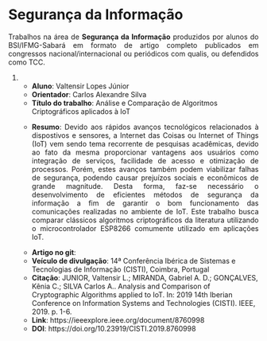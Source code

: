# Segurança da Informação
<p align="Justify"> Trabalhos na área de <b>Segurança da Informação</b> produzidos por alunos do BSI/IFMG-Sabará em formato de artigo completo publicados em congressos nacional/internacional ou periódicos com qualis, ou defendidos como TCC.</p> 

<ol>
<li>
  <ul>
    <li> <b>Aluno</b>: Valtensir Lopes Júnior</li>
    <li> <b>Orientador</b>: Carlos Alexandre Silva</li>
    <li> <b>Título do trabalho</b>: Análise e Comparação de Algoritmos Criptográficos aplicados à IoT</li>
    <li> <p align="Justify"><b>Resumo</b>: Devido aos rápidos avanços tecnológicos relacionados à dispostivos e sensores, a Internet das Coisas ou Internet of Things
(IoT) vem sendo tema recorrente de pesquisas acadêmicas, devido ao fato da mesma proporcionar vantagens aos usuários como integração de serviços, facilidade de acesso e otimização de processos. Porém, estes avanços também podem viabilizar falhas de segurança, podendo causar prejuízos sociais e econômicos de grande magnitude. Desta forma, faz-se necessário o desenvolvimento de eficientes métodos de segurança da informação a fim de garantir o bom funcionamento das comunicações realizadas no ambiente de IoT. Este trabalho busca comparar clássicos algoritmos criptográficos da literatura utilizando o microcontrolador ESP8266 comumente utilizado em aplicações IoT.</p></li>
    <li> <b>Artigo no git</b>:  </li>
    <li> <b>Veículo de divulgação</b>: 14ª Conferência Ibérica de Sistemas e Tecnologias de Informação (CISTI), Coimbra, Portugal 
    <li> <b>Citação</b>: JUNIOR, Valtensir L.; MIRANDA, Gabriel A. D.; GONÇALVES, Kênia C.; SILVA Carlos A.. Analysis and Comparison of Cryptographic Algorithms applied to IoT. In: 2019 14th Iberian Conference on Information Systems and Technologies (CISTI). IEEE, 2019. p. 1-6. </li>
    <li> <b>Link</b>: https://ieeexplore.ieee.org/document/8760998 </li>
    <li> <b>DOI</b>: https://doi.org/10.23919/CISTI.2019.8760998 </li>
  </ul>
</li>
</ol>
